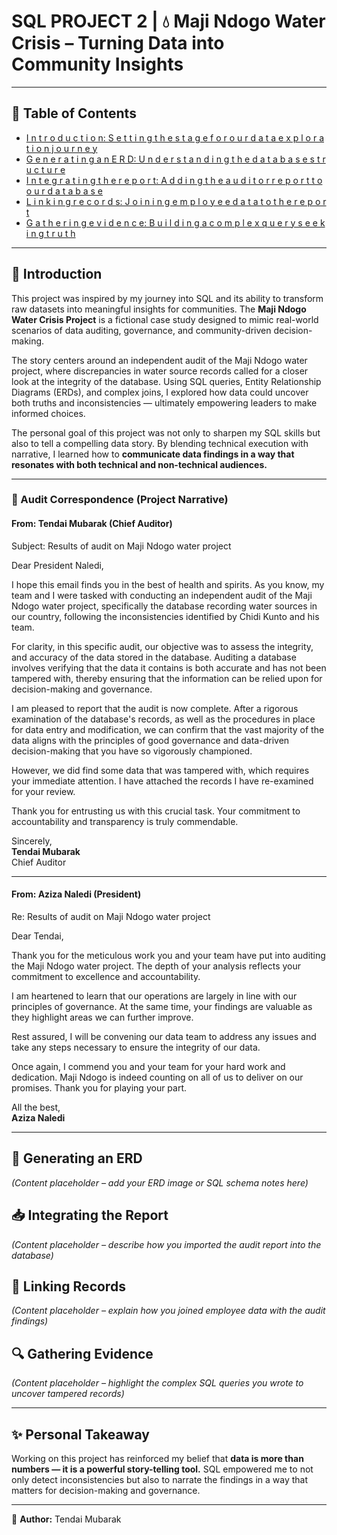 # SQL PROJECT 2 | 💧 Maji Ndogo Water Crisis – Turning Data into Community Insights  

---

## 📑 Table of Contents
- [I n t r o d u c t i o n: S e t t i n g  t h e  s t a g e  f o r  o u r  d a t a  e x p l o r a t i o n  j o u r n e y](#introduction)  
- [G e n e r a t i n g  a n  E R D: U n d e r s t a n d i n g  t h e  d a t a b a s e  s t r u c t u r e](#generating-an-erd)  
- [I n t e g r a t i n g  t h e  r e p o r t: A d d i n g  t h e  a u d i t o r  r e p o r t  t o  o u r  d a t a b a s e](#integrating-the-report)  
- [L i n k i n g  r e c o r d s: J o i n i n g  e m p l o y e e  d a t a  t o  t h e  r e p o r t](#linking-records)  
- [G a t h e r i n g  e v i d e n c e: B u i l d i n g  a  c o m p l e x  q u e r y  s e e k i n g  t r u t h](#gathering-evidence)  

---

## 📝 Introduction  

This project was inspired by my journey into SQL and its ability to transform raw datasets into meaningful insights for communities. The **Maji Ndogo Water Crisis Project** is a fictional case study designed to mimic real-world scenarios of data auditing, governance, and community-driven decision-making.  

The story centers around an independent audit of the Maji Ndogo water project, where discrepancies in water source records called for a closer look at the integrity of the database. Using SQL queries, Entity Relationship Diagrams (ERDs), and complex joins, I explored how data could uncover both truths and inconsistencies — ultimately empowering leaders to make informed choices.  

The personal goal of this project was not only to sharpen my SQL skills but also to tell a compelling data story. By blending technical execution with narrative, I learned how to **communicate data findings in a way that resonates with both technical and non-technical audiences.**  

---

### 📧 Audit Correspondence (Project Narrative)  

#### From: **Tendai Mubarak** (Chief Auditor)  
Subject: Results of audit on Maji Ndogo water project  

Dear President Naledi,  

I hope this email finds you in the best of health and spirits. As you know, my team and I were tasked with conducting an independent audit of the Maji Ndogo water project, specifically the database recording water sources in our country, following the inconsistencies identified by Chidi Kunto and his team.  

For clarity, in this specific audit, our objective was to assess the integrity, and accuracy of the data stored in the database. Auditing a database involves verifying that the data it contains is both accurate and has not been tampered with, thereby ensuring that the information can be relied upon for decision-making and governance.  

I am pleased to report that the audit is now complete. After a rigorous examination of the database's records, as well as the procedures in place for data entry and modification, we can confirm that the vast majority of the data aligns with the principles of good governance and data-driven decision-making that you have so vigorously championed.  

However, we did find some data that was tampered with, which requires your immediate attention. I have attached the records I have re-examined for your review.  

Thank you for entrusting us with this crucial task. Your commitment to accountability and transparency is truly commendable.  

Sincerely,  
**Tendai Mubarak**  
Chief Auditor  

---

#### From: **Aziza Naledi** (President)  
Re: Results of audit on Maji Ndogo water project  

Dear Tendai,  

Thank you for the meticulous work you and your team have put into auditing the Maji Ndogo water project. The depth of your analysis reflects your commitment to excellence and accountability.  

I am heartened to learn that our operations are largely in line with our principles of governance. At the same time, your findings are valuable as they highlight areas we can further improve.  

Rest assured, I will be convening our data team to address any issues and take any steps necessary to ensure the integrity of our data.  

Once again, I commend you and your team for your hard work and dedication. Maji Ndogo is indeed counting on all of us to deliver on our promises. Thank you for playing your part.  

All the best,  
**Aziza Naledi**  

---

## 🔗 Generating an ERD  
*(Content placeholder – add your ERD image or SQL schema notes here)*  

## 📥 Integrating the Report  
*(Content placeholder – describe how you imported the audit report into the database)*  

## 🔗 Linking Records  
*(Content placeholder – explain how you joined employee data with the audit findings)*  

## 🔍 Gathering Evidence  
*(Content placeholder – highlight the complex SQL queries you wrote to uncover tampered records)*  

---

## ✨ Personal Takeaway  

Working on this project has reinforced my belief that **data is more than numbers — it is a powerful story-telling tool.** SQL empowered me to not only detect inconsistencies but also to narrate the findings in a way that matters for decision-making and governance.  

---

👤 **Author:** Tendai Mubarak  



